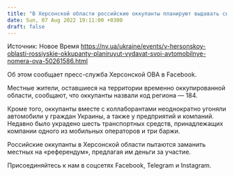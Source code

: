 ```yaml
---
title: "В Херсонской области российские оккупанты планируют выдавать свои автомобильные номера — ОВА"
date: Sun, 07 Aug 2022 19:11:00 +0300
draft: false
---
```

Источник: Новое Время https://nv.ua/ukraine/events/v-hersonskoy-oblasti-rossiyskie-okkupanty-planiruyut-vydavat-svoi-avtomobilnye-nomera-ova-50261586.html


Об этом сообщает пресс-служба Херсонской ОВА в Facebook.

 Местные жители, оставшиеся на территории временно оккупированной области, сообщают, что оккупанты назвали код региона — 184.

Кроме того, оккупанты вместе с коллаборантами неоднократно угоняли автомобили у граждан Украины, а также у предприятий и компаний. Недавно было украдено шесть транспортных средств, принадлежащих компании одного из мобильных операторов и три баржи.

Российские оккупанты в Херсонской области пытаются заманить местных на «референдум», предлагая им деньги за участие.

Присоединяйтесь к нам в соцсетях Facebook, Telegram и Instagram.
